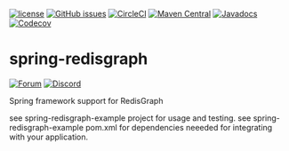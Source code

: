 [![license](https://img.shields.io/github/license/RedisGraph/spring-redisgraph.svg)](https://github.com/RedisGraph/spring-redisgraph/blob/master/LICENSE)
[![GitHub issues](https://img.shields.io/github/release/RedisGraph/spring-redisgraph.svg)](https://github.com/RedisGraph/spring-redisgraph/releases/latest)
[![CircleCI](https://circleci.com/gh/RedisGraph/spring-redisgraph/tree/master.svg?style=svg)](https://circleci.com/gh/RedisGraph/spring-redisgraph/tree/master)
[![Maven Central](https://maven-badges.herokuapp.com/maven-central/com.redislabs/spring-redisgraph/badge.svg)](https://maven-badges.herokuapp.com/maven-central/com.redislabs/spring-redisgraph)
[![Javadocs](https://www.javadoc.io/badge/com.redislabs/spring-redisgraph.svg)](https://www.javadoc.io/doc/com.redislabs/spring-redisgraph)
[![Codecov](https://codecov.io/gh/RedisGraph/spring-redisgraph/branch/master/graph/badge.svg)](https://codecov.io/gh/RedisGraph/spring-redisgraph)

# spring-redisgraph
[![Forum](https://img.shields.io/badge/Forum-RedisGraph-blue)](https://forum.redislabs.com/c/modules/redisgraph)
[![Discord](https://img.shields.io/discord/697882427875393627?style=flat-square)](https://discord.gg/gWBRT6P)

Spring framework support for RedisGraph

see spring-redisgraph-example project for usage and testing.
see spring-redisgraph-example pom.xml for dependencies neeeded for integrating with your application.
